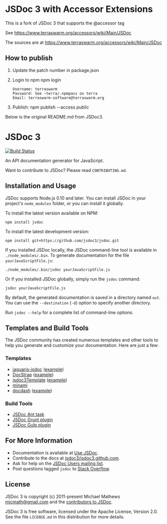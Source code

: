 JSDoc 3 with Accessor Extensions
================================

This is a fork of JSDoc 3 that supports the @accessor tag

See https://www.terraswarm.org/accessors/wiki/Main/JSDoc

The sources are at https://www.terraswarm.org/accessors/wiki/Main/JSDoc

How to publish
--------------
1.  Update the patch number in package.json
2.  Login to npm
        npm login

        Username: terraswarm
        Password: See ~terra/.npmpass on terra
        Email: terraswarm-software@terraswarm.org 
3.  Publish:
        npm publish --access public


Below is the original README.md from JSDoc3.

JSDoc 3
=======
[![Build Status](https://travis-ci.org/jsdoc3/jsdoc.svg?branch=master)](http://travis-ci.org/jsdoc3/jsdoc)

An API documentation generator for JavaScript.

Want to contribute to JSDoc? Please read `CONTRIBUTING.md`.

Installation and Usage
----------------------

JSDoc supports Node.js 0.10 and later. You can install JSDoc in your project's
`node_modules` folder, or you can install it globally.

To install the latest version available on NPM:

    npm install jsdoc

To install the latest development version:

    npm install git+https://github.com/jsdoc3/jsdoc.git

If you installed JSDoc locally, the JSDoc command-line tool is available in
`./node_modules/.bin`. To generate documentation for the file
`yourJavaScriptFile.js`:

    ./node_modules/.bin/jsdoc yourJavaScriptFile.js

Or if you installed JSDoc globally, simply run the `jsdoc` command:

    jsdoc yourJavaScriptFile.js

By default, the generated documentation is saved in a directory named `out`. You
can use the `--destination` (`-d`) option to specify another directory.

Run `jsdoc --help` for a complete list of command-line options.

Templates and Build Tools
-------------------------

The JSDoc community has created numerous templates and other tools to help you
generate and customize your documentation. Here are just a few:

### Templates

+ [jaguarjs-jsdoc](https://github.com/davidshimjs/jaguarjs-jsdoc)
  ([example](http://davidshimjs.github.io/jaguarjs/doc))
+ [DocStrap](https://github.com/docstrap/docstrap) ([example](https://docstrap.github.io/docstrap))
+ [jsdoc3Template](https://github.com/DBCDK/jsdoc3Template)
  ([example](https://github.com/danyg/jsdoc3Template/wiki#wiki-screenshots))
+ [minami](https://github.com/Nijikokun/minami)
+ [docdash](https://github.com/clenemt/docdash) ([example](http://clenemt.github.io/docdash/))

### Build Tools

+ [JSDoc Ant task](https://github.com/jannon/jsdoc3-ant-task)
+ [JSDoc Grunt plugin](https://github.com/krampstudio/grunt-jsdoc)
+ [JSDoc Gulp plugin](https://github.com/mlucool/gulp-jsdoc3)

For More Information
--------------------

+ Documentation is available at [Use JSDoc](http://usejsdoc.org).
+ Contribute to the docs at [jsdoc3/jsdoc3.github.com](https://github.com/jsdoc3/jsdoc3.github.com).
+ Ask for help on the [JSDoc Users mailing list](http://groups.google.com/group/jsdoc-users).
+ Post questions tagged `jsdoc` to [Stack
Overflow](http://stackoverflow.com/questions/tagged/jsdoc).

License
-------

JSDoc 3 is copyright (c) 2011-present Michael Mathews <micmath@gmail.com> and the
[contributors to JSDoc](https://github.com/jsdoc3/jsdoc/graphs/contributors).

JSDoc 3 is free software, licensed under the Apache License, Version 2.0. See
the file `LICENSE.md` in this distribution for more details.
